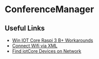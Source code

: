 # ConferenceManager



## Useful Links
* [Win IOT Core Raspi 3 B+ Workarounds](https://social.msdn.microsoft.com/Forums/en-US/64f33778-4c86-4460-9e4e-53348c73733e/raspberry-pi-3-b-windows-iot-core-boot-work-around?forum=WindowsIoT)
* [Connect Wifi via XML](https://docs.microsoft.com/en-us/windows/iot-core/connect-your-device/setupwifi)
* [Find iotCore Devices on Network](https://www.hackster.io/laserbrain/find-your-winiot-devices-d7eff5)
